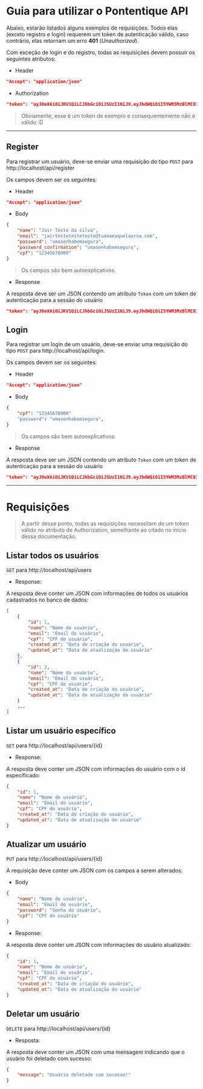 # Guia para utilizar o Pontentique API

Abaixo, estarão listados alguns exemplos de requisições. Todos elas (exceto registro e login) requerem um token de autenticação válido, caso contrário, elas retornam um erro **401** (*Unauthorized*).

Com exceção de login e do registro, todas as requisições devem possuir os seguintes atributos:

- Header
```json
"Accept": "application/json"
```

 - Authorization
```json
"token": "ayJ0eXAiOiJKV1QiLCJhbGciOiJSUzI1NiJ9.eyJhdWQiOiI5YWM3MzBlMC03MDFiLTQ0YTYtYmU2Yi1mYjZhMWQ2NzBiYjgiLCJqdGkiOiIwZTI0YmZhNTgwOGU3MTUyYmExY2FkNDM1MTdlNzA5MjVmNzY2ZDdlM2RlZjBkM2ZkMmExZTg1MTUwMzFjMmIwMGUyNjM3MTVhMjMyY2E5NyIsImlhdCI6MTcwMTg3MTgyMy4yNTYzMDcsIm5iZiI6MTcwMTg3MTgyMy4yNTYzMDksImV4cCI6MTczMzQ5NDIyMy4yNTExOTIsInN1YiI6IjEwIiwic2NvcGVzIjpbXX0.NV9DC-MjNV73cb1kOsvbHLxRKtiHrobHoIO34cnoU8yASb7yc_VP9cVtdn2gLbDZce92_Te11Jp_kX_MjkTLTktGMFJHouzZ_Sh_EO8WAwQI4OfXchOP0RtSYZSIAqxeiAW1Bo38POBn-9PgrxRZLoESsqjTZpqlelAcwY61pUFwvgLLxpsqvyQzIIumyKYFpXGFdmiTq5E0LAuZfKpvM-GR_nv0yyr-Niw_6cSNVeznGLY-ZxRqZdQkWG6rdsfdnRzwBwCgMMa_IjzFr8d_22m64x4an1l0vseTAdMEJTk2k3ekLqyO2jN2t9ClIP935RJGIDu26qibUXJFaMdQ0h-UDh0FL1CDt-H889hGilpo8Azjpqr3CplQaFPNpPeEYt1E74u-ZuZitXGsSsFRG8XQDXNVyxz-PC1GI5u8ws4YzC00jwe7n8Ql9C4q6D0wF-b3wLwsl6rLv3D8BOsIEOLzg9TytiBLzvgClM-HHFRZkvyHtdwZQd7QZWydk18puqJq5CQ3wmv__gDdeI2_ykD0TYxUKzZl9L8EUb9O0NZ8-cVqXQhFi4etB5d87BpZO-epX9CR9wHeJOWR6GRpGvMuDv4TPCmqR-JckE5lUfN6HoTDZM98NCGJX7v7FEHyV2GRJpGajzT74zXaMyQT_d8sxqyW8BIrukRuoNuSGxA"
```

> Obviamente, esse é um token de exemplo e consequentemente não é válido :D

------------------------------------------------------

## Register

Para registrar um usuário, deve-se enviar uma requisição do tipo `POST` para http://localhost/api/register

Os campos devem ser os seguintes:

- Header
```json
"Accept": "application/json"
```

- Body
```json
{
    "name": "Jair Teste da silva",
    "email": "jairtestetesteteste@tuamaeaquelaursa.com",
    "password": "umasenhabemsegura",
    "password_confirmation": "umasenhabemsegura",
    "cpf": "12345678900"
}
```
> Os campos são bem autoexplicativos

- Response

A resposta deve ser um JSON contendo um atributo `Token` com um token de autenticação para a sessão do usuário

```json
"token": "ayJ0eXAiOiJKV1QiLCJhbGciOiJSUzI1NiJ9.eyJhdWQiOiI5YWM3MzBlMC03MDFiLTQ0YTYtYmU2Yi1mYjZhMWQ2NzBiYjgiLCJqdGkiOiIwZTI0YmZhNTgwOGU3MTUyYmExY2FkNDM1MTdlNzA5MjVmNzY2ZDdlM2RlZjBkM2ZkMmExZTg1MTUwMzFjMmIwMGUyNjM3MTVhMjMyY2E5NyIsImlhdCI6MTcwMTg3MTgyMy4yNTYzMDcsIm5iZiI6MTcwMTg3MTgyMy4yNTYzMDksImV4cCI6MTczMzQ5NDIyMy4yNTExOTIsInN1YiI6IjEwIiwic2NvcGVzIjpbXX0.NV9DC-MjNV73cb1kOsvbHLxRKtiHrobHoIO34cnoU8yASb7yc_VP9cVtdn2gLbDZce92_Te11Jp_kX_MjkTLTktGMFJHouzZ_Sh_EO8WAwQI4OfXchOP0RtSYZSIAqxeiAW1Bo38POBn-9PgrxRZLoESsqjTZpqlelAcwY61pUFwvgLLxpsqvyQzIIumyKYFpXGFdmiTq5E0LAuZfKpvM-GR_nv0yyr-Niw_6cSNVeznGLY-ZxRqZdQkWG6rdsfdnRzwBwCgMMa_IjzFr8d_22m64x4an1l0vseTAdMEJTk2k3ekLqyO2jN2t9ClIP935RJGIDu26qibUXJFaMdQ0h-UDh0FL1CDt-H889hGilpo8Azjpqr3CplQaFPNpPeEYt1E74u-ZuZitXGsSsFRG8XQDXNVyxz-PC1GI5u8ws4YzC00jwe7n8Ql9C4q6D0wF-b3wLwsl6rLv3D8BOsIEOLzg9TytiBLzvgClM-HHFRZkvyHtdwZQd7QZWydk18puqJq5CQ3wmv__gDdeI2_ykD0TYxUKzZl9L8EUb9O0NZ8-cVqXQhFi4etB5d87BpZO-epX9CR9wHeJOWR6GRpGvMuDv4TPCmqR-JckE5lUfN6HoTDZM98NCGJX7v7FEHyV2GRJpGajzT74zXaMyQT_d8sxqyW8BIrukRuoNuSGxA"
```

## Login

Para registrar um login de um usuário, deve-se enviar uma requisição do tipo `POST` para http://localhost/api/login.

Os campos devem ser os seguintes:

- Header
```json
"Accept": "application/json"
```

- Body
```json
{
    "cpf": "12345678900"
    "password": "umasenhabemsegura",
}
```
> Os campos são bem autoexplicativos

- Response

A resposta deve ser um JSON contendo um atributo `Token` com um token de autenticação para a sessão do usuário

```json
"token": "ayJ0eXAiOiJKV1QiLCJhbGciOiJSUzI1NiJ9.eyJhdWQiOiI5YWM3MzBlMC03MDFiLTQ0YTYtYmU2Yi1mYjZhMWQ2NzBiYjgiLCJqdGkiOiIwZTI0YmZhNTgwOGU3MTUyYmExY2FkNDM1MTdlNzA5MjVmNzY2ZDdlM2RlZjBkM2ZkMmExZTg1MTUwMzFjMmIwMGUyNjM3MTVhMjMyY2E5NyIsImlhdCI6MTcwMTg3MTgyMy4yNTYzMDcsIm5iZiI6MTcwMTg3MTgyMy4yNTYzMDksImV4cCI6MTczMzQ5NDIyMy4yNTExOTIsInN1YiI6IjEwIiwic2NvcGVzIjpbXX0.NV9DC-MjNV73cb1kOsvbHLxRKtiHrobHoIO34cnoU8yASb7yc_VP9cVtdn2gLbDZce92_Te11Jp_kX_MjkTLTktGMFJHouzZ_Sh_EO8WAwQI4OfXchOP0RtSYZSIAqxeiAW1Bo38POBn-9PgrxRZLoESsqjTZpqlelAcwY61pUFwvgLLxpsqvyQzIIumyKYFpXGFdmiTq5E0LAuZfKpvM-GR_nv0yyr-Niw_6cSNVeznGLY-ZxRqZdQkWG6rdsfdnRzwBwCgMMa_IjzFr8d_22m64x4an1l0vseTAdMEJTk2k3ekLqyO2jN2t9ClIP935RJGIDu26qibUXJFaMdQ0h-UDh0FL1CDt-H889hGilpo8Azjpqr3CplQaFPNpPeEYt1E74u-ZuZitXGsSsFRG8XQDXNVyxz-PC1GI5u8ws4YzC00jwe7n8Ql9C4q6D0wF-b3wLwsl6rLv3D8BOsIEOLzg9TytiBLzvgClM-HHFRZkvyHtdwZQd7QZWydk18puqJq5CQ3wmv__gDdeI2_ykD0TYxUKzZl9L8EUb9O0NZ8-cVqXQhFi4etB5d87BpZO-epX9CR9wHeJOWR6GRpGvMuDv4TPCmqR-JckE5lUfN6HoTDZM98NCGJX7v7FEHyV2GRJpGajzT74zXaMyQT_d8sxqyW8BIrukRuoNuSGxA"
```

------------------------------------------------------

# Requisições

> A partir desse ponto, todas as requisições necessitam de um token válido no atributo de Authorization, semelhante ao citado no início dessa documentação.

## Listar todos os usuários

`GET` para http://localhost/api/users

- Response:

A resposta deve conter um JSON com informações de todos os usuários cadastrados no banco de dados:
```json
[
    {
        "id": 1,
        "name": "Nome do usuário",
        "email": "Email do usuário",
        "cpf": "CPF do usuário",
        "created_at": "Data de criação do usuário",
        "updated_at": "Data de atualização do usuário"
    },
    {
        "id": 2,
        "name": "Nome do usuário",
        "email": "Email do usuário",
        "cpf": "CPF do usuário",
        "created_at": "Data de criação do usuário",
        "updated_at": "Data de atualização do usuário"
    }
    ...
]
```

## Listar um usuário específico

`GET` para http://localhost/api/users/{id}

- Response:

A resposta deve conter um JSON com informações do usuário com o id especificado:

```json
{
    "id": 1,
    "name": "Nome do usuário",
    "email": "Email do usuário",
    "cpf": "CPF do usuário",
    "created_at": "Data de criação do usuário",
    "updated_at": "Data de atualização do usuário"
}
```

## Atualizar um usuário

`PUT` para http://localhost/api/users/{id}

A requisição deve conter um JSON com os campos a serem alterados:

- Body

```json
{
    "name": "Nome do usuário",
    "email": "Email do usuário",
    "password": "Senha do usuário",
    "cpf": "CPF do usuário"
}
```

- Response:

A resposta deve conter um JSON com informações do usuário atualizado:

```json
{
    "id": 1,
    "name": "Nome do usuário",
    "email": "Email do usuário",
    "cpf": "CPF do usuário",
    "created_at": "Data de criação do usuário",
    "updated_at": "Data de atualização do usuário"
}
```

## Deletar um usuário

`DELETE` para http://localhost/api/users/{id}

- Resposta:

A resposta deve conter um JSON com uma mensagem indicando que o usuário foi deletado com sucesso:

```json
{
    "message": "Usuário deletado com sucesso!"
}
```
